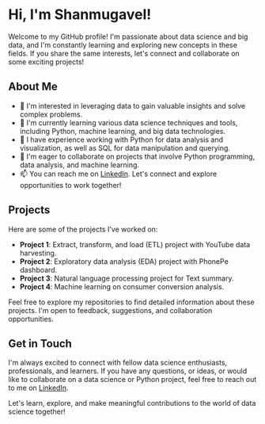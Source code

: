 # Hi, I'm Shanmugavel!

Welcome to my GitHub profile! I'm passionate about data science and big data, and I'm constantly learning and exploring new concepts in these fields. If you share the same interests, let's connect and collaborate on some exciting projects!

## About Me

- 👀 I'm interested in leveraging data to gain valuable insights and solve complex problems.
- 🌱 I'm currently learning various data science techniques and tools, including Python, machine learning, and big data technologies.
- 💼 I have experience working with Python for data analysis and visualization, as well as SQL for data manipulation and querying.
- 💞️ I'm eager to collaborate on projects that involve Python programming, data analysis, and machine learning.
- 📫 You can reach me on [LinkedIn](www.linkedin.com/in/shanmugavel-d-078972141). Let's connect and explore opportunities to work together!

## Projects

Here are some of the projects I've worked on:

- **Project 1**: Extract, transform, and load (ETL) project with YouTube data harvesting.
- **Project 2**: Exploratory data analysis (EDA) project with PhonePe dashboard.
- **Project 3**: Natural language processing project for Text summary.
- **Project 4**: Machine learning on consumer conversion analysis.

Feel free to explore my repositories to find detailed information about these projects. I'm open to feedback, suggestions, and collaboration opportunities.

## Get in Touch

I'm always excited to connect with fellow data science enthusiasts, professionals, and learners. If you have any questions, or ideas, or would like to collaborate on a data science or Python project, feel free to reach out to me on [LinkedIn](www.linkedin.com/in/shanmugavel-d-078972141).

Let's learn, explore, and make meaningful contributions to the world of data science together!
